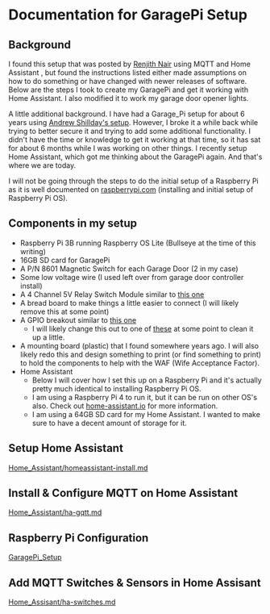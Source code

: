 # Documentation for GaragePi Setup

## Background

I found this setup that was posted by [Renjith Nair](https://renjithn.com/garagepi-garage-opener-using-raspberry-pi/) using MQTT and Home Assistant , but found the instructions listed either made assumptions on how to do something or have changed with newer releases of software.  Below are the steps I took to create my GaragePi and get it working with Home Assistant.  I also modified it to work my garage door opener lights.

A little additional background.  I have had a Garage_Pi setup for about 6 years using [Andrew Shillday's setup](https://github.com/andrewshilliday/garage-door-controller).  However, I broke it a while back while trying to better secure it and trying to add some additional functionality.  I didn't have the time or knowledge to get it working at that time, so it has sat for about 6 months while I was working on other things.  I recently setup Home Assistant, which got me thinking about the GaragePi again.  And that's where we are today.

I will not be going through the steps to do the initial setup of a Raspberry Pi as it is well documented on [raspberrypi.com](https://www.raspberrypi.com/software/) (installing and initial setup of Raspberry Pi OS).

## Components in my setup

- Raspberry Pi 3B running Raspberry OS Lite (Bullseye at the time of this writing)
- 16GB SD card for GaragePi
- A P/N 8601 Magnetic Switch for each Garage Door (2 in my case)
- Some low voltage wire (I used left over from garage door controller install)
- A 4 Channel 5V Relay Switch Module similar to [this one](https://www.amazon.com/JBtek-Channel-Module-Arduino-Raspberry/dp/B00KTEN3TM)
- A bread board to make things a little easier to connect (I will likely remove this at some point)
- A GPIO breakout similar to [this one](https://www.amazon.com/Adafruit-2028-Assembled-T-Cobbler-Plus/dp/B00OG4X0DK)
  - I will likely change this out to one of [these](https://www.amazon.com/Ultra-Small-Status-Terminal-Breakout-Raspberry/dp/B09QXR6RL7) at some point to clean it up a little.
- A mounting board (plastic) that I found somewhere years ago.  I will also likely redo this and design something to print (or find something to print) to hold the components to help with the WAF (Wife Acceptance Factor).
- Home Assistant
  - Below I will cover how I set this up on a Raspberry Pi and it's actually pretty much identical to installing Raspberry Pi OS.
  - I am using a Raspberry Pi 4 to run it, but it can be run on other OS's also.  Check out [home-assistant.io](https://www.home-assistant.io) for more information.
  - I am using a 64GB SD card for my Home Assistant.  I wanted to make sure to have a decent amount of storage for it.

## Setup Home Assistant

[Home_Assistant/homeassistant-install.md](https://github.com/commputethis/Home_Automation/blob/b06ed09f42888f7c8032cd346297573c028b0a97/Home_Assistant/homeassistant-install.md)

## Install & Configure MQTT on Home Assistant

[Home_Assistant/ha-gqtt.md](https://github.com/commputethis/Home_Automation/blob/c1dc4482a97683cdbc00e032beea723595e2d6bc/Home_Assistant/ha-mqtt.md)

## Raspberry Pi Configuration

[GaragePi_Setup](garagepi-setup.md)

## Add MQTT Switches & Sensors in Home Assisant

[Home_Assisant/ha-switches.md](https://github.com/commputethis/Home_Automation/blob/459701293d10774351d5b30911d0f7f5e2128adc/Home_Assistant/ha-switches.md)
